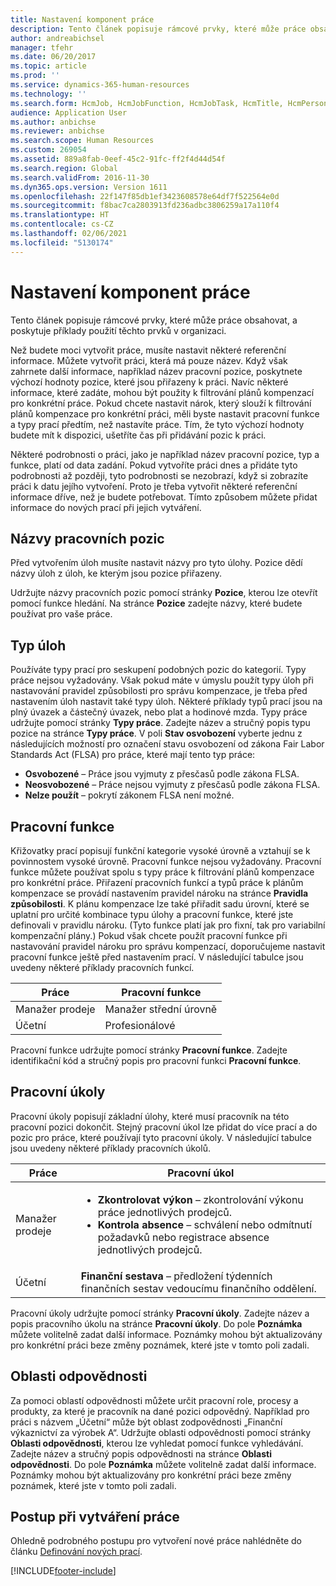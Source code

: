 ```yaml
---
title: Nastavení komponent práce
description: Tento článek popisuje rámcové prvky, které může práce obsahovat, a poskytuje příklady použití těchto prvků v organizaci.
author: andreabichsel
manager: tfehr
ms.date: 06/20/2017
ms.topic: article
ms.prod: ''
ms.service: dynamics-365-human-resources
ms.technology: ''
ms.search.form: HcmJob, HcmJobFunction, HcmJobTask, HcmTitle, HcmPersonnelManagementWorkspace
audience: Application User
ms.author: anbichse
ms.reviewer: anbichse
ms.search.scope: Human Resources
ms.custom: 269054
ms.assetid: 889a8fab-0eef-45c2-91fc-ff2f4d44d54f
ms.search.region: Global
ms.search.validFrom: 2016-11-30
ms.dyn365.ops.version: Version 1611
ms.openlocfilehash: 22f147f85db1ef3423608578e64df7f522564e0d
ms.sourcegitcommit: f8bac7ca2803913fd236adbc3806259a17a110f4
ms.translationtype: HT
ms.contentlocale: cs-CZ
ms.lasthandoff: 02/06/2021
ms.locfileid: "5130174"
---
```

# <a name="set-up-the-components-of-a-job"></a>Nastavení komponent práce

Tento článek popisuje rámcové prvky, které může práce obsahovat, a poskytuje příklady použití těchto prvků v organizaci. 

Než budete moci vytvořit práce, musíte nastavit některé referenční informace. Můžete vytvořit práci, která má pouze název. Když však zahrnete další informace, například název pracovní pozice, poskytnete výchozí hodnoty pozice, které jsou přiřazeny k práci. Navíc některé informace, které zadáte, mohou být použity k filtrování plánů kompenzací pro konkrétní práce. Pokud chcete nastavit nárok, který slouží k filtrování plánů kompenzace pro konkrétní práci, měli byste nastavit pracovní funkce a typy prací předtím, než nastavíte práce. Tím, že tyto výchozí hodnoty budete mít k dispozici, ušetříte čas při přidávání pozic k práci. 

Některé podrobnosti o práci, jako je například název pracovní pozice, typ a funkce, platí od data zadání. Pokud vytvoříte práci dnes a přidáte tyto podrobnosti až později, tyto podrobnosti se nezobrazí, když si zobrazíte práci k datu jejího vytvoření. Proto je třeba vytvořit některé referenční informace dříve, než je budete potřebovat. Tímto způsobem můžete přidat informace do nových prací při jejich vytváření.

## <a name="job-titles"></a>Názvy pracovních pozic
Před vytvořením úloh musíte nastavit názvy pro tyto úlohy. Pozice dědí názvy úloh z úloh, ke kterým jsou pozice přiřazeny. 

Udržujte názvy pracovních pozic pomocí stránky **Pozice**, kterou lze otevřít pomocí funkce hledání. Na stránce **Pozice** zadejte názvy, které budete používat pro vaše práce.

## <a name="job-types"></a>Typ úloh
Používáte typy prací pro seskupení podobných pozic do kategorií. Typy práce nejsou vyžadovány. Však pokud máte v úmyslu použít typy úloh při nastavování pravidel způsobilosti pro správu kompenzace, je třeba před nastavením úloh nastavit také typy úloh. Některé příklady typů prací jsou na plný úvazek a částečný úvazek, nebo plat a hodinové mzda. Typy práce udržujte pomocí stránky **Typy práce**. Zadejte název a stručný popis typu pozice na stránce **Typy práce**. V poli **Stav osvobození** vyberte jednu z následujících možností pro označení stavu osvobození od zákona Fair Labor Standards Act (FLSA) pro práce, které mají tento typ práce:

-   **Osvobozené** – Práce jsou vyjmuty z přesčasů podle zákona FLSA.
-   **Neosvobozené** – Práce nejsou vyjmuty z přesčasů podle zákona FLSA.
-   **Nelze použít** – pokrytí zákonem FLSA není možné.

## <a name="job-functions"></a>Pracovní funkce
Křižovatky prací popisují funkční kategorie vysoké úrovně a vztahují se k povinnostem vysoké úrovně. Pracovní funkce nejsou vyžadovány. Pracovní funkce můžete používat spolu s typy práce k filtrování plánů kompenzace pro konkrétní práce. Přiřazení pracovních funkcí a typů práce k plánům kompenzace se provádí nastavením pravidel nároku na stránce **Pravidla způsobilosti**. K plánu kompenzace lze také přiřadit sadu úrovní, které se uplatní pro určité kombinace typu úlohy a pracovní funkce, které jste definovali v pravidlu nároku. (Tyto funkce platí jak pro fixní, tak pro variabilní kompenzační plány.) Pokud však chcete použít pracovní funkce při nastavování pravidel nároku pro správu kompenzací, doporučujeme nastavit pracovní funkce ještě před nastavením prací. V následující tabulce jsou uvedeny některé příklady pracovních funkcí.

| Práce           | Pracovní funkce         |
|---------------|----------------------|
| Manažer prodeje | Manažer střední úrovně    |
| Účetní    | Profesionálové        |

Pracovní funkce udržujte pomocí stránky **Pracovní funkce**. Zadejte identifikační kód a stručný popis pro pracovní funkci **Pracovní funkce**.

## <a name="job-tasks"></a>Pracovní úkoly
Pracovní úkoly popisují základní úlohy, které musí pracovník na této pracovní pozici dokončit. Stejný pracovní úkol lze přidat do více prací a do pozic pro práce, které používají tyto pracovní úkoly. V následující tabulce jsou uvedeny některé příklady pracovních úkolů.

<table>
<thead>
<tr class="header">
<th>Práce</th>
<th>Pracovní úkol</th>
</tr>
</thead>
<tbody>
<tr class="odd">
<td>Manažer prodeje</td>
<td><ul>
<li><strong>Zkontrolovat výkon</strong> – zkontrolování výkonu práce jednotlivých prodejců.</li>
<li><strong>Kontrola absence</strong> – schválení nebo odmítnutí požadavků nebo registrace absence jednotlivých prodejců.</li>
</ul></td>
</tr>
<tr class="even">
<td>Účetní</td>
<td><strong>Finanční sestava</strong> – předložení týdenních finančních sestav vedoucímu finančního oddělení.</td>
</tr>
</tbody>
</table>

Pracovní úkoly udržujte pomocí stránky **Pracovní úkoly**. Zadejte název a popis pracovního úkolu na stránce **Pracovní úkoly**. Do pole **Poznámka** můžete volitelně zadat další informace. Poznámky mohou být aktualizovány pro konkrétní práci beze změny poznámek, které jste v tomto poli zadali.

## <a name="areas-of-responsibility"></a>Oblasti odpovědnosti
Za pomoci oblastí odpovědnosti můžete určit pracovní role, procesy a produkty, za které je pracovník na dané pozici odpovědný. Například pro práci s názvem „Účetní“ může být oblast zodpovědnosti „Finanční výkaznictví za výrobek A“. Udržujte oblasti odpovědnosti pomocí stránky **Oblasti odpovědnosti**, kterou lze vyhledat pomocí funkce vyhledávání. Zadejte název a stručný popis odpovědnosti na stránce **Oblasti odpovědnosti**. Do pole **Poznámka** můžete volitelně zadat další informace. Poznámky mohou být aktualizovány pro konkrétní práci beze změny poznámek, které jste v tomto poli zadali.

## <a name="steps-for-creating-a-job"></a>Postup při vytváření práce
Ohledně podrobného postupu pro vytvoření nové práce nahlédněte do článku [Definování nových prací](../fin-and-ops/hr/tasks/define-new-jobs.md). 


[!INCLUDE[footer-include](../includes/footer-banner.md)]